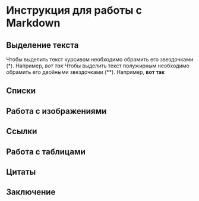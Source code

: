 # Инструкция для работы с Markdown

## Выделение текста

Чтобы выделить текст курсивом необходимо обрамить его звездочками (*). Например, *вот так*
Чтобы выделить текст полужирным необходимо обрамить его двойными звездочками (**). Например, **вот так**


## Списки

## Работа с изображениями

## Ссылки

## Работа с таблицами

## Цитаты

## Заключение